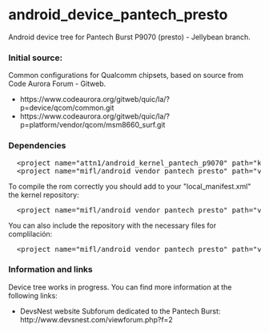 android_device_pantech_presto
===================================
Android device tree for Pantech Burst P9070 (presto) - Jellybean branch.
<h3>Initial source:</h3>
Common configurations for Qualcomm chipsets, based on source from Code Aurora Forum - Gitweb.
<ul>
<li>https://www.codeaurora.org/gitweb/quic/la/?p=device/qcom/common.git</li>
<li>https://www.codeaurora.org/gitweb/quic/la/?p=platform/vendor/qcom/msm8660_surf.git</li>
</ul>
<h3>Dependencies</h3>
<pre>
  &lt;project name="attn1/android_kernel_pantech_p9070" path="kernel/pantech/p9070" remote="github" revision="master" /&gt;
  &lt;project name="mifl/android_vendor_pantech_presto" path="vendor/pantech/presto" remote="github" revision="jellybean" /&gt;
</pre>
To compile the rom correctly you should add to your "local_manifest.xml" the kernel repository:
<pre>
  &lt;project name="mifl/android_vendor_pantech_presto" path="vendor/pantech/presto" remote="github" revision="jellybean" /&gt;
</pre>
You can also include the repository with the necessary files for complilación:
<pre>
  &lt;project name="mifl/android_vendor_pantech_presto" path="vendor/pantech/presto" remote="github" revision="jellybean" /&gt;
</pre>
<h3>Information and links</h3>
Device tree works in progress.
You can find more information at the following links:
<ul>
<li>DevsNest website Subforum dedicated to the Pantech Burst: http://www.devsnest.com/viewforum.php?f=2</li>
</ul>
